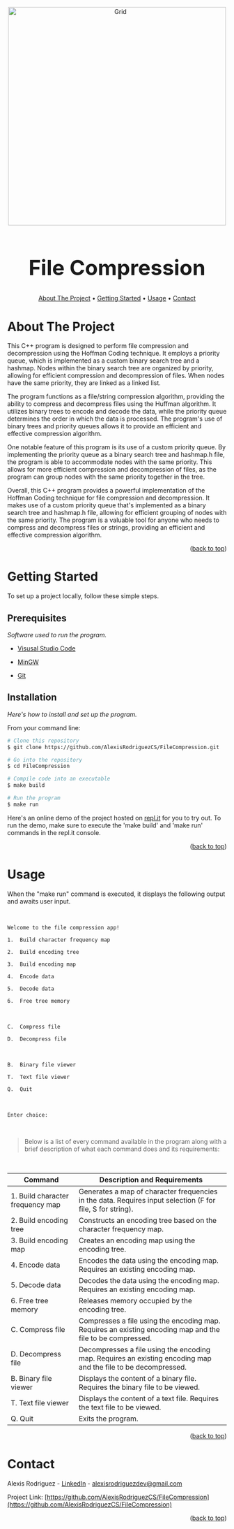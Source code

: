 <a name="readme-top"></a>

<p align="center">
  <img src="https://raw.githubusercontent.com/AlexisRodriguezCS/FileCompression/main/Images/Files.jpg" alt="Grid" style="display:block;margin:auto;" height="500">
</p>
<h1 align="center" style="font-size: 48px;">File Compression</h1>

<!-- TABLE OF CONTENTS -->
<p align="center">
  <a href="#about">About The Project</a> •
  <a href="#getting-started">Getting Started</a> •
  <a href="#usage">Usage</a> •
  <a href="#Contact">Contact</a>
</p>

<!-- ABOUT THE PROJECT -->

<a name="about"></a>

# About The Project

This C++ program is designed to perform file compression and decompression using the Hoffman Coding technique. It employs a priority queue, which is implemented as a custom binary search tree and a hashmap. Nodes within the binary search tree are organized by priority, allowing for efficient compression and decompression of files. When nodes have the same priority, they are linked as a linked list.

The program functions as a file/string compression algorithm, providing the ability to compress and decompress files using the Huffman algorithm. It utilizes binary trees to encode and decode the data, while the priority queue determines the order in which the data is processed. The program's use of binary trees and priority queues allows it to provide an efficient and effective compression algorithm.

One notable feature of this program is its use of a custom priority queue. By implementing the priority queue as a binary search tree and hashmap.h file, the program is able to accommodate nodes with the same priority. This allows for more efficient compression and decompression of files, as the program can group nodes with the same priority together in the tree.

Overall, this C++ program provides a powerful implementation of the Hoffman Coding technique for file compression and decompression. It makes use of a custom priority queue that's implemented as a binary search tree and hashmap.h file, allowing for efficient grouping of nodes with the same priority. The program is a valuable tool for anyone who needs to compress and decompress files or strings, providing an efficient and effective compression algorithm.

<p align="right">(<a href="#readme-top">back to top</a>)</p>

<!-- GETTING STARTED -->

<a name="getting-started"></a>

# Getting Started

To set up a project locally, follow these simple steps.

## Prerequisites

_Software used to run the program._

- [Visusal Studio Code](https://code.visualstudio.com/)

- [MinGW](https://sourceforge.net/projects/mingw/)

- [Git](https://git-scm.com/)

## Installation

_Here's how to install and set up the program._

From your command line:

```bash
# Clone this repository
$ git clone https://github.com/AlexisRodriguezCS/FileCompression.git

# Go into the repository
$ cd FileCompression

# Compile code into an executable
$ make build

# Run the program
$ make run
```

Here's an online demo of the project hosted on [repl.it](https://replit.com/@Alexisrz/FileCompression) for you to try out. To run the demo, make sure to execute the 'make build' and 'make run' commands in the repl.it console.

<p align="right">(<a href="#readme-top">back to top</a>)</p>

<!-- USAGE -->

<a name="usage"></a>

# Usage

When the "make run" command is executed, it displays the following output and awaits user input.

<br>

`Welcome to the file compression app!`

`1.  Build character frequency map`

`2.  Build encoding tree`

`3.  Build encoding map`

`4.  Encode data`

`5.  Decode data`

`6.  Free tree memory`

<br>

`C.  Compress file`

`D.  Decompress file`

<br>

`B.  Binary file viewer`

`T.  Text file viewer`

`Q.  Quit`

<br>

`Enter choice: `

<br>

> Below is a list of every command available in the program along with a brief description of what each command does and its requirements:

<br>

| Command                          | Description and Requirements                                                                                   |
| -------------------------------- | -------------------------------------------------------------------------------------------------------------- |
| 1. Build character frequency map | Generates a map of character frequencies in the data. Requires input selection (F for file, S for string).     |
| 2. Build encoding tree           | Constructs an encoding tree based on the character frequency map.                                              |
| 3. Build encoding map            | Creates an encoding map using the encoding tree.                                                               |
| 4. Encode data                   | Encodes the data using the encoding map. Requires an existing encoding map.                                    |
| 5. Decode data                   | Decodes the data using the encoding map. Requires an existing encoding map.                                    |
| 6. Free tree memory              | Releases memory occupied by the encoding tree.                                                                 |
| C. Compress file                 | Compresses a file using the encoding map. Requires an existing encoding map and the file to be compressed.     |
| D. Decompress file               | Decompresses a file using the encoding map. Requires an existing encoding map and the file to be decompressed. |
| B. Binary file viewer            | Displays the content of a binary file. Requires the binary file to be viewed.                                  |
| T. Text file viewer              | Displays the content of a text file. Requires the text file to be viewed.                                      |
| Q. Quit                          | Exits the program.                                                                                             |

<p align="right">(<a href="#readme-top">back to top</a>)</p>

<!-- CONTACT -->

<a name="contact"></a>

# Contact

Alexis Rodriguez - [LinkedIn](https://www.linkedin.com/in/alexisrodriguezcs/) - alexisrodriguezdev@gmail.com

Project Link: [https://github.com/AlexisRodriguezCS/FileCompression](https://github.com/AlexisRodriguezCS/FileCompression)

<p align="right">(<a href="#readme-top">back to top</a>)</p>
